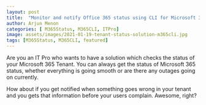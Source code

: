 ```yaml
---
layout: post
title:  "Monitor and notify Office 365 status using CLI for Microsoft 365"
author: Arjun Menon
categories: [ M365Status, M365CLI, ITPro]
image: assets/images/2021-01-19-tenant-status-solution-m365cli.jpg
tags: [M365Status, M365CLI, featured]
---
```

Are you an IT Pro who wants to have a solution which checks the status of your Microsoft 365 Tenant. You can always get the status of Microsoft 365 status, whether everything is going smooth or are there any outages going on currently. 


How about if you get notified when something goes wrong in your tenant and you gets that information before your users complain. Awesome, right?
